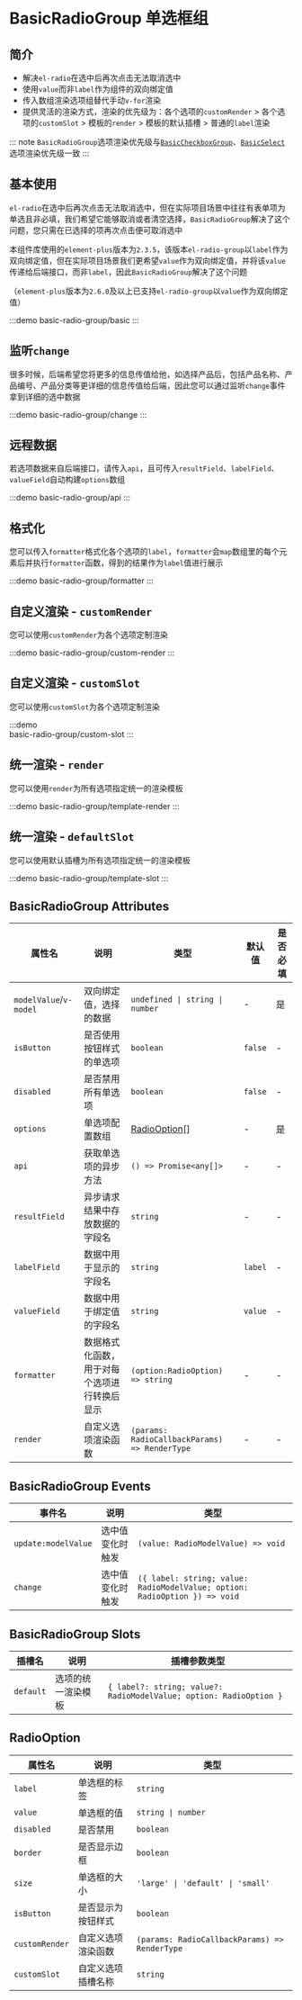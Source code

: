 # BasicRadioGroup 单选框组

## 简介

- 解决`el-radio`在选中后再次点击无法取消选中
- 使用`value`而非`label`作为组件的双向绑定值
- 传入数组渲染选项组替代手动`v-for`渲染
- 提供灵活的渲染方式，渲染的优先级为：各个选项的`customRender` > 各个选项的`customSlot` > 模板的`render` > 模板的默认插槽 > 普通的`label`渲染

::: note
`BasicRadioGroup`选项渲染优先级与[`BasicCheckboxGroup`](/components/basic-checkbox-group)、[`BasicSelect`](/components/basic-select)选项渲染优先级一致
:::

## 基本使用

`el-radio`在选中后再次点击无法取消选中，但在实际项目场景中往往有表单项为单选且非必填，我们希望它能够取消或者清空选择，`BasicRadioGroup`解决了这个问题，您只需在已选择的项再次点击便可取消选中

本组件库使用的`element-plus`版本为`2.3.5`，该版本`el-radio-group`以`label`作为双向绑定值，但在实际项目场景我们更希望`value`作为双向绑定值，并将该`value`传递给后端接口，而非`label`，因此`BasicRadioGroup`解决了这个问题

（`element-plus`版本为`2.6.0`及以上已支持`el-radio-group`以`value`作为双向绑定值）

:::demo
basic-radio-group/basic
:::

## 监听`change`

很多时候，后端希望您将更多的信息传值给他，如选择产品后，包括产品名称、产品编号、产品分类等更详细的信息传值给后端，因此您可以通过监听`change`事件拿到详细的选中数据

:::demo
basic-radio-group/change
:::

## 远程数据

若选项数据来自后端接口，请传入`api`，且可传入`resultField`、`labelField`、`valueField`自动构建`options`数组

:::demo
basic-radio-group/api
:::

## 格式化

您可以传入`formatter`格式化各个选项的`label`，`formatter`会`map`数组里的每个元素后并执行`formatter`函数，得到的结果作为`label`值进行展示

:::demo
basic-radio-group/formatter
:::

## 自定义渲染 - `customRender`

您可以使用`customRender`为各个选项定制渲染

:::demo
basic-radio-group/custom-render
:::

## 自定义渲染 - `customSlot`

您可以使用`customSlot`为各个选项定制渲染

:::demo  
basic-radio-group/custom-slot
:::

## 统一渲染 - `render`

您可以使用`render`为所有选项指定统一的渲染模板

:::demo
basic-radio-group/template-render
:::

## 统一渲染 - `defaultSlot`

您可以使用默认插槽为所有选项指定统一的渲染模板

:::demo
basic-radio-group/template-slot
:::

## BasicRadioGroup Attributes

| 属性名                 | 说明                                         | 类型                                          | 默认值  | 是否必填 |
| ---------------------- | -------------------------------------------- | --------------------------------------------- | ------- | -------- |
| `modelValue`/`v-model` | 双向绑定值，选择的数据                       | `undefined \| string \| number`               | -       | 是       |
| `isButton`             | 是否使用按钮样式的单选项                     | `boolean`                                     | `false` | -        |
| `disabled`             | 是否禁用所有单选项                           | `boolean`                                     | `false` | -        |
| `options`              | 单选项配置数组                               | [RadioOption](/#radiooption)[]                | -       | 是       |
| `api`                  | 获取单选项的异步方法                         | `() => Promise<any[]>`                        | -       | -        |
| `resultField`          | 异步请求结果中存放数据的字段名               | `string`                                      | -       | -        |
| `labelField`           | 数据中用于显示的字段名                       | `string`                                      | `label` | -        |
| `valueField`           | 数据中用于绑定值的字段名                     | `string`                                      | `value` | -        |
| `formatter`            | 数据格式化函数，用于对每个选项进行转换后显示 | `(option:RadioOption) => string`              | -       | -        |
| `render`               | 自定义选项渲染函数                           | `(params: RadioCallbackParams) => RenderType` | -       | -        |

## BasicRadioGroup Events

| 事件名              | 说明             | 类型                                                         |
| ------------------- | ---------------- | ------------------------------------------------------------ |
| `update:modelValue` | 选中值变化时触发 | `(value: RadioModelValue) => void`                           |
| `change`            | 选中值变化时触发 | `({ label: string; value: RadioModelValue; option: RadioOption }) => void` |

## BasicRadioGroup Slots

| 插槽名    | 说明               | 插槽参数类型                                                       |
| --------- | ------------------ | ------------------------------------------------------------------ |
| `default` | 选项的统一渲染模板 | `{ label?: string; value?: RadioModelValue; option: RadioOption }` |

## RadioOption

| 属性名         | 说明               | 类型                                          |
| -------------- | ------------------ | --------------------------------------------- |
| `label`        | 单选框的标签       | `string`                                      |
| `value`        | 单选框的值         | `string \| number`                            |
| `disabled`     | 是否禁用           | `boolean`                                     |
| `border`       | 是否显示边框       | `boolean`                                     |
| `size`         | 单选框的大小       | `'large' \| 'default' \| 'small'`             |
| `isButton`     | 是否显示为按钮样式 | `boolean`                                     |
| `customRender` | 自定义选项渲染函数 | `(params: RadioCallbackParams) => RenderType` |
| `customSlot`   | 自定义选项插槽名称 | `string`                                      |
